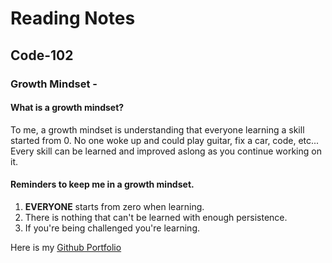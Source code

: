 # Reading Notes

## Code-102

### Growth Mindset -

#### What is a growth mindset?

To me, a growth mindset is understanding that everyone learning a skill started from 0. No one woke up and could play guitar, fix a car, code, etc... Every skill can be learned and improved aslong as you continue working on it.

#### Reminders to keep me in a growth mindset.
1. **EVERYONE** starts from zero when learning.
2. There is nothing that can't be learned with enough persistence.
3. If you're being challenged you're learning.

Here is my [Github Portfolio](https://github.com/AdrianButler)

